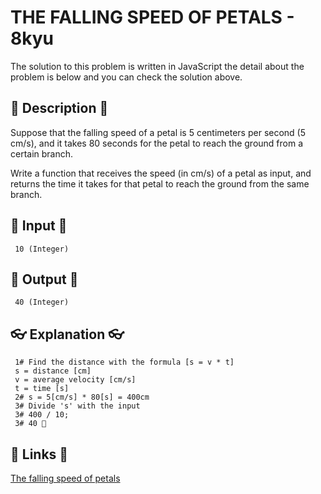 # THE FALLING SPEED OF PETALS - 8kyu

The solution to this problem is written in JavaScript the detail about the problem is below and you can check the solution above.

## 💬 Description 💬

Suppose that the falling speed of a petal is 5 centimeters per second (5 cm/s), and it takes 80 seconds for the petal to reach the ground from a certain branch.

Write a function that receives the speed (in cm/s) of a petal as input, and returns the time it takes for that petal to reach the ground from the same branch.

## 🥚 Input 🥚

```
 10 (Integer)
```

## 🐣 Output 🐣

```
 40 (Integer)
```

## 👓 Explanation 👓

```
 1# Find the distance with the formula [s = v * t]
 s = distance [cm]
 v = average velocity [cm/s]
 t = time [s]
 2# s = 5[cm/s] * 80[s] = 400cm
 3# Divide 's' with the input
 3# 400 / 10;
 3# 40 🎉
```

## 🔗 Links 🔗

[The falling speed of petals](https://www.codewars.com/kata/5a0be7ea8ba914fc9c00006b)
